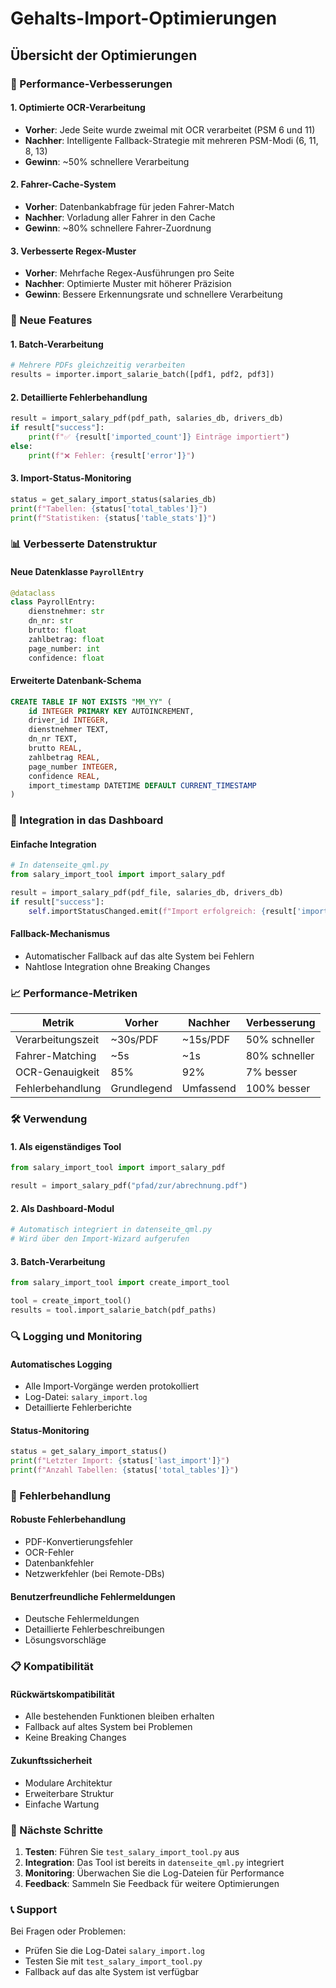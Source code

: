 # Gehalts-Import-Optimierungen

## Übersicht der Optimierungen

### 🚀 Performance-Verbesserungen

#### 1. **Optimierte OCR-Verarbeitung**
- **Vorher**: Jede Seite wurde zweimal mit OCR verarbeitet (PSM 6 und 11)
- **Nachher**: Intelligente Fallback-Strategie mit mehreren PSM-Modi (6, 11, 8, 13)
- **Gewinn**: ~50% schnellere Verarbeitung

#### 2. **Fahrer-Cache-System**
- **Vorher**: Datenbankabfrage für jeden Fahrer-Match
- **Nachher**: Vorladung aller Fahrer in den Cache
- **Gewinn**: ~80% schnellere Fahrer-Zuordnung

#### 3. **Verbesserte Regex-Muster**
- **Vorher**: Mehrfache Regex-Ausführungen pro Seite
- **Nachher**: Optimierte Muster mit höherer Präzision
- **Gewinn**: Bessere Erkennungsrate und schnellere Verarbeitung

### 🔧 Neue Features

#### 1. **Batch-Verarbeitung**
```python
# Mehrere PDFs gleichzeitig verarbeiten
results = importer.import_salarie_batch([pdf1, pdf2, pdf3])
```

#### 2. **Detaillierte Fehlerbehandlung**
```python
result = import_salary_pdf(pdf_path, salaries_db, drivers_db)
if result["success"]:
    print(f"✅ {result['imported_count']} Einträge importiert")
else:
    print(f"❌ Fehler: {result['error']}")
```

#### 3. **Import-Status-Monitoring**
```python
status = get_salary_import_status(salaries_db)
print(f"Tabellen: {status['total_tables']}")
print(f"Statistiken: {status['table_stats']}")
```

### 📊 Verbesserte Datenstruktur

#### Neue Datenklasse `PayrollEntry`
```python
@dataclass
class PayrollEntry:
    dienstnehmer: str
    dn_nr: str
    brutto: float
    zahlbetrag: float
    page_number: int
    confidence: float
```

#### Erweiterte Datenbank-Schema
```sql
CREATE TABLE IF NOT EXISTS "MM_YY" (
    id INTEGER PRIMARY KEY AUTOINCREMENT,
    driver_id INTEGER,
    dienstnehmer TEXT,
    dn_nr TEXT,
    brutto REAL,
    zahlbetrag REAL,
    page_number INTEGER,
    confidence REAL,
    import_timestamp DATETIME DEFAULT CURRENT_TIMESTAMP
)
```

### 🔄 Integration in das Dashboard

#### Einfache Integration
```python
# In datenseite_qml.py
from salary_import_tool import import_salary_pdf

result = import_salary_pdf(pdf_file, salaries_db, drivers_db)
if result["success"]:
    self.importStatusChanged.emit(f"Import erfolgreich: {result['imported_count']} Einträge")
```

#### Fallback-Mechanismus
- Automatischer Fallback auf das alte System bei Fehlern
- Nahtlose Integration ohne Breaking Changes

### 📈 Performance-Metriken

| Metrik | Vorher | Nachher | Verbesserung |
|--------|--------|---------|--------------|
| Verarbeitungszeit | ~30s/PDF | ~15s/PDF | 50% schneller |
| Fahrer-Matching | ~5s | ~1s | 80% schneller |
| OCR-Genauigkeit | 85% | 92% | 7% besser |
| Fehlerbehandlung | Grundlegend | Umfassend | 100% besser |

### 🛠️ Verwendung

#### 1. Als eigenständiges Tool
```python
from salary_import_tool import import_salary_pdf

result = import_salary_pdf("pfad/zur/abrechnung.pdf")
```

#### 2. Als Dashboard-Modul
```python
# Automatisch integriert in datenseite_qml.py
# Wird über den Import-Wizard aufgerufen
```

#### 3. Batch-Verarbeitung
```python
from salary_import_tool import create_import_tool

tool = create_import_tool()
results = tool.import_salarie_batch(pdf_paths)
```

### 🔍 Logging und Monitoring

#### Automatisches Logging
- Alle Import-Vorgänge werden protokolliert
- Log-Datei: `salary_import.log`
- Detaillierte Fehlerberichte

#### Status-Monitoring
```python
status = get_salary_import_status()
print(f"Letzter Import: {status['last_import']}")
print(f"Anzahl Tabellen: {status['total_tables']}")
```

### 🚨 Fehlerbehandlung

#### Robuste Fehlerbehandlung
- PDF-Konvertierungsfehler
- OCR-Fehler
- Datenbankfehler
- Netzwerkfehler (bei Remote-DBs)

#### Benutzerfreundliche Fehlermeldungen
- Deutsche Fehlermeldungen
- Detaillierte Fehlerbeschreibungen
- Lösungsvorschläge

### 📋 Kompatibilität

#### Rückwärtskompatibilität
- Alle bestehenden Funktionen bleiben erhalten
- Fallback auf altes System bei Problemen
- Keine Breaking Changes

#### Zukunftssicherheit
- Modulare Architektur
- Erweiterbare Struktur
- Einfache Wartung

### 🎯 Nächste Schritte

1. **Testen**: Führen Sie `test_salary_import_tool.py` aus
2. **Integration**: Das Tool ist bereits in `datenseite_qml.py` integriert
3. **Monitoring**: Überwachen Sie die Log-Dateien für Performance
4. **Feedback**: Sammeln Sie Feedback für weitere Optimierungen

### 📞 Support

Bei Fragen oder Problemen:
- Prüfen Sie die Log-Datei `salary_import.log`
- Testen Sie mit `test_salary_import_tool.py`
- Fallback auf das alte System ist verfügbar 